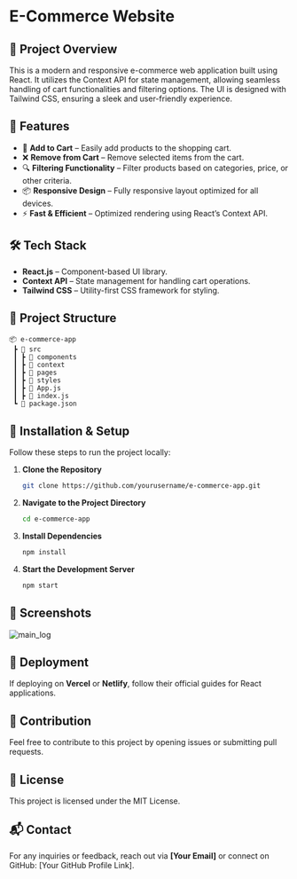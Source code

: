 # E-Commerce Website

## 📌 Project Overview
This is a modern and responsive e-commerce web application built using React. It utilizes the Context API for state management, allowing seamless handling of cart functionalities and filtering options. The UI is designed with Tailwind CSS, ensuring a sleek and user-friendly experience.

## 🚀 Features
- 🛒 **Add to Cart** – Easily add products to the shopping cart.
- ❌ **Remove from Cart** – Remove selected items from the cart.
- 🔍 **Filtering Functionality** – Filter products based on categories, price, or other criteria.
- 📦 **Responsive Design** – Fully responsive layout optimized for all devices.
- ⚡ **Fast & Efficient** – Optimized rendering using React’s Context API.

## 🛠️ Tech Stack
- **React.js** – Component-based UI library.
- **Context API** – State management for handling cart operations.
- **Tailwind CSS** – Utility-first CSS framework for styling.

## 📂 Project Structure
```
📦 e-commerce-app
 ┣ 📂 src
 ┃ ┣ 📂 components
 ┃ ┣ 📂 context
 ┃ ┣ 📂 pages
 ┃ ┣ 📂 styles
 ┃ ┣ 📜 App.js
 ┃ ┣ 📜 index.js
 ┗ 📜 package.json
```

## 🔧 Installation & Setup
Follow these steps to run the project locally:

1. **Clone the Repository**
   ```sh
   git clone https://github.com/yourusername/e-commerce-app.git
   ```
2. **Navigate to the Project Directory**
   ```sh
   cd e-commerce-app
   ```
3. **Install Dependencies**
   ```sh
   npm install
   ```
4. **Start the Development Server**
   ```sh
   npm start
   ```

## 📸 Screenshots
![main_log](image_1.png)

## 🚀 Deployment
If deploying on **Vercel** or **Netlify**, follow their official guides for React applications.

## 🤝 Contribution
Feel free to contribute to this project by opening issues or submitting pull requests.

## 📜 License
This project is licensed under the MIT License.

## 📬 Contact
For any inquiries or feedback, reach out via **[Your Email]** or connect on GitHub: [Your GitHub Profile Link].

